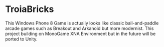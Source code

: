 TroiaBricks
===========

This Windows Phone 8 Game is actually looks like classic ball-and-paddle arcade games such as Breakout and Arkanoid but more modernist.
This project building on MonoGame XNA Environment but in the future will be ported to Unity.
